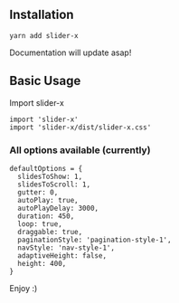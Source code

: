 ## Installation

`yarn add slider-x`

Documentation will update asap!

## Basic Usage

Import slider-x

```
import 'slider-x'
import 'slider-x/dist/slider-x.css'
```

### All options available (currently)
```
defaultOptions = {
  slidesToShow: 1,
  slidesToScroll: 1,
  gutter: 0,
  autoPlay: true,
  autoPlayDelay: 3000,
  duration: 450,
  loop: true,
  draggable: true,
  paginationStyle: 'pagination-style-1',
  navStyle: 'nav-style-1',
  adaptiveHeight: false,
  height: 400,
}
```

Enjoy :)

